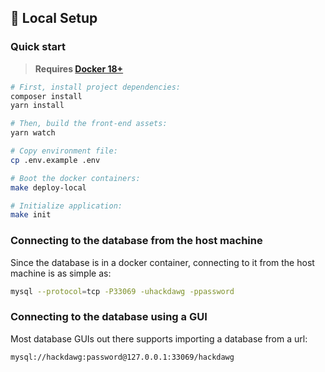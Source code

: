 ## 🚀 Local Setup

### Quick start

> **Requires [Docker 18+](https://docs.docker.com/release-notes/)**

```bash
# First, install project dependencies:
composer install
yarn install

# Then, build the front-end assets:
yarn watch

# Copy environment file:
cp .env.example .env

# Boot the docker containers:
make deploy-local

# Initialize application:
make init
```

### Connecting to the database from the host machine

Since the database is in a docker container, connecting to it from the
host machine is as simple as:

```bash
mysql --protocol=tcp -P33069 -uhackdawg -ppassword
```

### Connecting to the database using a GUI

Most database GUIs out there supports importing a database from a url:

```bash
mysql://hackdawg:password@127.0.0.1:33069/hackdawg
```
